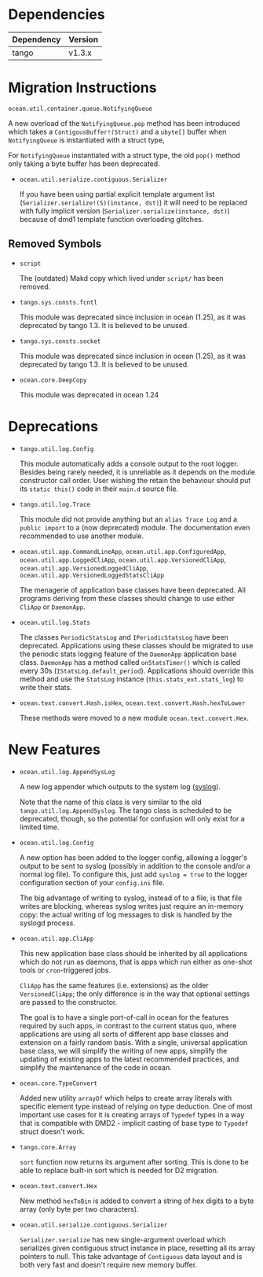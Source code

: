 Dependencies
============

Dependency | Version
-----------|---------
tango      | v1.3.x

Migration Instructions
======================

`ocean.util.container.queue.NotifyingQueue`

  A new overload of the `NotifyingQueue.pop` method has been introduced which
  takes a `ContigousBuffer!(Struct)` and a `ubyte[]` buffer when
  `NotifyingQueue` is instantiated with a struct type,

  For `NotifyingQueue` instantiated with a struct type, the old `pop()`
  method only taking a byte buffer has been deprecated.

* `ocean.util.serialize.contiguous.Serializer`

  If you have been using partial explicit template argument list
  (``Serializer.serialize!(S)(instance, dst)``) it will need to be replaced
  with fully implicit version (``Serializer.serialize(instance, dst)``) because
  of dmd1 template function overloading glitches.

Removed Symbols
---------------

* `script`

  The (outdated) Makd copy which lived under `script/` has been removed.


* `tango.sys.consts.fcntl`

  This module was deprecated since inclusion in ocean (1.25), as it was deprecated
  by tango 1.3. It is believed to be unused.

* `tango.sys.consts.socket`

  This module was deprecated since inclusion in ocean (1.25), as it was deprecated
  by tango 1.3. It is believed to be unused.

* `ocean.core.DeepCopy`

  This module was deprecated in ocean 1.24


Deprecations
============

* `tango.util.log.Config`

  This module automatically adds a console output to the root logger.
  Besides being rarely needed, it is unreliable as it depends on the module constructor
  call order.  User wishing the retain the behaviour should put its `static this()` code
  in their `main.d` source file.

* `tango.util.log.Trace`

  This module did not provide anything but an `alias Trace Log` and a `public import`
  to a (now deprecated) module.  The documentation even recommended to use another
  module.

* `ocean.util.app.CommandLineApp`,
  `ocean.util.app.ConfiguredApp`,
  `ocean.util.app.LoggedCliApp`,
  `ocean.util.app.VersionedCliApp`,
  `ocean.util.app.VersionedLoggedCliApp`,
  `ocean.util.app.VersionedLoggedStatsCliApp`

  The menagerie of application base classes have been deprecated. All programs
  deriving from these classes should change to use either `CliApp` or
  `DaemonApp`.

* `ocean.util.log.Stats`

  The classes `PeriodicStatsLog` and `IPeriodicStatsLog` have been deprecated.
  Applications using these classes should be migrated to use the periodic stats
  logging feature of the `DaemonApp` application base class. `DaemonApp` has a
  method called `onStatsTimer()` which is called every 30s
  (`IStatsLog.default_period`). Applications should override this method and use
  the `StatsLog` instance (`this.stats_ext.stats_log`) to write their stats.

* `ocean.text.convert.Hash.isHex`, `ocean.text.convert.Hash.hexToLower`

  These methods were moved to a new module `ocean.text.convert.Hex`.

New Features
============

* `ocean.util.log.AppendSysLog`

  A new log appender which outputs to the system log
  ([syslog](http://linux.die.net/man/3/syslog)).

  Note that the name of this class is very similar to the old
  `tango.util.log.AppendSyslog`. The tango class is scheduled to be deprecated,
  though, so the potential for confusion will only exist for a limited time.

* `ocean.util.log.Config`

  A new option has been added to the logger config, allowing a logger's output
  to be sent to syslog (possibly in addition to the console and/or a normal log
  file). To configure this, just add `syslog = true` to the logger configuration
  section of your `config.ini` file.

  The big advantage of writing to syslog, instead of to a file, is that file
  writes are blocking, whereas syslog writes just require an in-memory copy: the
  actual writing of log messages to disk is handled by the syslogd process.

* `ocean.util.app.CliApp`

  This new application base class should be inherited by all applications which
  do not run as daemons, that is apps which run either as one-shot tools or
  `cron`-triggered jobs.

  `CliApp` has the same features (i.e. extensions) as the older
  `VersionedCliApp`; the only difference is in the way that optional settings
  are passed to the constructor.

  The goal is to have a single port-of-call in ocean for the features required
  by such apps, in contrast to the current status quo, where applications are
  using all sorts of different app base classes and extension on a fairly random
  basis. With a single, universal application base class, we will simplify the
  writing of new apps, simplify the updating of existing apps to the latest
  recommended practices, and simplify the maintenance of the code in ocean.

* `ocean.core.TypeConvert`

  Added new utility `arrayOf` which helps to create array literals with
  specific element type instead of relying on type deduction. One of most
  important use cases for it is creating arrays of `Typedef` types in a way that
  is compatible with DMD2 - implicit casting of base type to `Typedef` struct
  doesn't work.

* `tango.core.Array`

  `sort` function now returns its argument after sorting. This is done to be
  able to replace built-in sort which is needed for D2 migration.

* `ocean.text.convert.Hex`

  New method `hexToBin` is added to convert a string of hex digits to a byte array
  (only byte per two characters).

* `ocean.util.serialize.contiguous.Serializer`

  `Serializer.serialize` has new single-argument overload which serializes
  given contiguous struct instance in place, resetting all its array
  pointers to null. This take advantage of `Contiguous` data layout and is
  both very fast and doesn't require new memory buffer.
